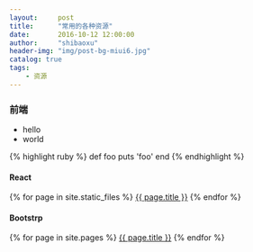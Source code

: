 ```yaml
---
layout:     post
title:      "常用的各种资源"
date:       2016-10-12 12:00:00
author:     "shibaoxu"
header-img: "img/post-bg-miui6.jpg"
catalog: true
tags:
    - 资源
---
```


### 前端
- hello
- world

{% highlight ruby %}
def foo
  puts 'foo'
end
{% endhighlight %}


#### React
{% for page in site.static_files %}
        <a href="{{ page.path | prepend: site.baseurl }}">{{ page.title }}</a>
{% endfor %}
#### Bootstrp

{% for page in site.pages %}
        <a href="{{ page.url | prepend: site.baseurl }}">{{ page.title }}</a>
{% endfor %}